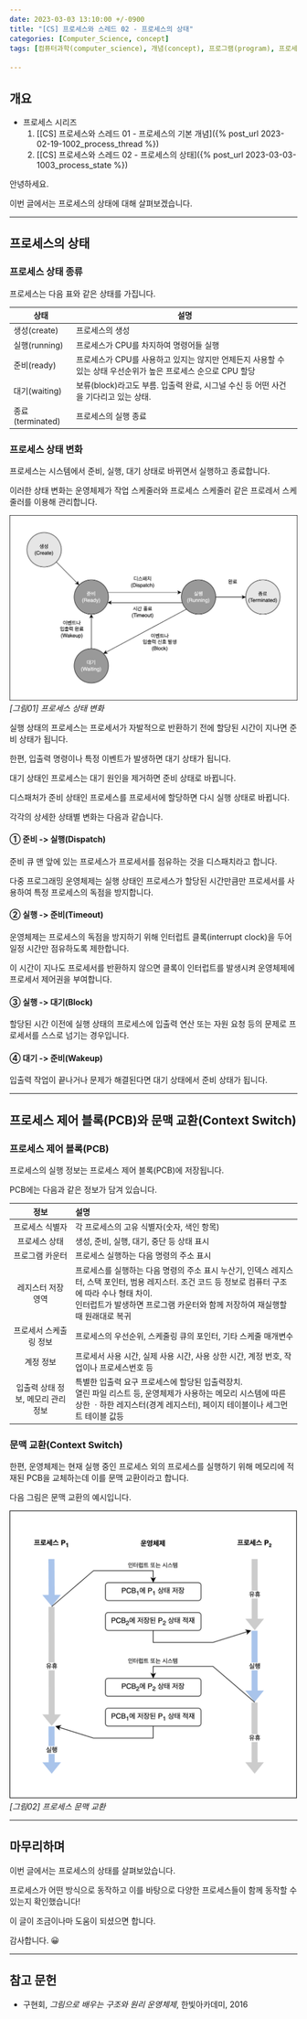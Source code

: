 ```yaml
---
date: 2023-03-03 13:10:00 +/-0900
title: "[CS] 프로세스와 스레드 02 - 프로세스의 상태"
categories: [Computer_Science, concept]
tags: [컴퓨터과학(computer_science), 개념(concept), 프로그램(program), 프로세스(process), 스레드(thread), 메모리(memory), 상태(state)]

---
```

## 개요

- 프로세스 시리즈
  1. [[CS] 프로세스와 스레드 01 - 프로세스의 기본 개념]({% post_url 2023-02-19-1002_process_thread %})
  2. [[CS] 프로세스와 스레드 02 - 프로세스의 상태]({% post_url 2023-03-03-1003_process_state %})

안녕하세요.

이번 글에서는 프로세스의 상태에 대해 살펴보겠습니다.

---
## 프로세스의 상태

### 프로세스 상태 종류

프로세스는 다음 표와 같은 상태를 가집니다.

| 상태             | 설명                                                                                                          |
| ---------------- | ------------------------------------------------------------------------------------------------------------- |
| 생성(create)     | 프로세스의 생성                                                                                               |
| 실행(running)    | 프로세스가 CPU를 차지하여 명령어들 실행                                                                       |
| 준비(ready)      | 프로세스가 CPU를 사용하고 있지는 않지만 언제든지 사용할 수 있는 상태 우선순위가 높은 프로세스 순으로 CPU 할당 |
| 대기(waiting)    | 보류(block)라고도 부름. 입출력 완료, 시그널 수신 등 어떤 사건을 기다리고 있는 상태.                           |
| 종료(terminated) | 프로세스의 실행 종료                                                                                          |

### 프로세스 상태 변화

프로세스는 시스템에서 준비, 실행, 대기 상태로 바뀌면서 실행하고 종료합니다.

이러한 상태 변화는 운영체제가 작업 스케줄러와 프로세스 스케줄러 같은 프로레서 스케줄러를 이용해 관리합니다.

![프로세스 상태 변화](/assets/img/computer_science/1003/1003_01_process_state.png)
_[그림01] 프로세스 상태 변화_

실행 상태의 프로세스는 프로세서가 자발적으로 반환하기 전에 할당된 시간이 지나면 준비 상태가 됩니다.

한편, 입출력 명령이나 특정 이벤트가 발생하면 대기 상태가 됩니다.

대기 상태인 프로세스는 대기 원인을 제거하면 준비 상태로 바뀝니다.

디스패처가 준비 상태인 프로세스를 프로세서에 할당하면 다시 실행 상태로 바뀝니다.

각각의 상세한 상태별 변화는 다음과 같습니다.

#### ① 준비 -> 실행(Dispatch)

준비 큐 맨 앞에 있는 프로세스가 프로세서를 점유하는 것을 디스패치라고 합니다.

다중 프로그래밍 운영체제는 실행 상태인 프로세스가 할당된 시간만큼만 프로세서를 사용하여 특정 프로세스의 독점을 방지합니다.

#### ② 실행 -> 준비(Timeout)

운영체제는 프로세스의 독점을 방지하기 위해 인터럽트 클록(interrupt clock)을 두어 일정 시간만 점유하도록 제한합니다.

이 시간이 지나도 프로세서를 반환하지 않으면 클록이 인터럽트를 발생시켜 운영체제에 프로세서 제어권을 부여합니다.

#### ③ 실행 -> 대기(Block)

할당된 시간 이전에 실행 상태의 프로세스에 입출력 연산 또는 자원 요청 등의 문제로 프로세서를 스스로 넘기는 경우입니다.

#### ④ 대기 -> 준비(Wakeup)

입출력 작업이 끝나거나 문제가 해결된다면 대기 상태에서 준비 상태가 됩니다.

---
## 프로세스 제어 블록(PCB)와 문맥 교환(Context Switch)

### 프로세스 제어 블록(PCB)

프로세스의 실행 정보는 프로세스 제어 블록(PCB)에 저장됩니다.

PCB에는 다음과 같은 정보가 담겨 있습니다.

정보|설명
:---:|:---
프로세스 식별자|각 프로세스의 고유 식별자(숫자, 색인 항목)
프로세스 상태|생성, 준비, 실행, 대기, 중단 등 상태 표시
프로그램 카운터|프로세스 실행하는 다음 명령의 주소 표시
레지스터 저장 영역|프로세스를 실행하는 다음 명령의 주소 표시 누산기, 인덱스 레지스터, 스택 포인터, 범용 레지스터. 조건 코드 등 정보로 컴퓨터 구조에 따라 수나 형태 차이.<br/>인터럽트가 발생하면 프로그램 카운터와 함께 저장하여 재실행할 때 원래대로 복귀
프로세서 스케출링 정보|프로세스의 우선순위, 스케줄링 큐의 포인터, 기타 스케줄 매개변수
계정 정보|프로세서 사용 시간, 실제 사용 시간, 사용 상한 시간, 계정 번호, 작업이나 프로세스번호 등
입출력 상태 정보, 메모리 관리 정보|특별한 입출력 요구 프로세스에 할당된 입출력장치.<br/>열린 파일 리스트 등, 운영체제가 사용하는 메모리 시스템에 따른 상한 ㆍ하한 레지스터(경계 레지스터), 페이지 테이블이나 세그먼트 테이블 값등

### 문맥 교환(Context Switch)

한편, 운영체제는 현재 실행 중인 프로세스 외의 프로세스를 실행하기 위해 메모리에 적재된 PCB을 교체하는데 이를 문맥 교환이라고 합니다.

다음 그림은 문맥 교환의 예시입니다.

![프로세스 문맥 교환](/assets/img/computer_science/1003/1003_02_context_switch.png)
_[그림02] 프로세스 문맥 교환_

---
## 마무리하며

이번 글에서는 프로세스의 상태를 살펴보았습니다.

프로세스가 어떤 방식으로 동작하고 이를 바탕으로 다양한 프로세스들이 함께 동작할 수 있는지 확인했습니다!

이 글이 조금이나마 도움이 되셨으면 합니다.

감사합니다. 😀

---
## 참고 문헌

- 구현회, *그림으로 배우는 구조와 원리 운영체제*, 한빛아카데미, 2016
